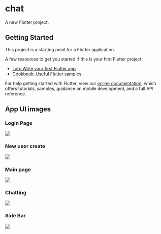 # chat

A new Flutter project.

## Getting Started

This project is a starting point for a Flutter application.

A few resources to get you started if this is your first Flutter project:

- [Lab: Write your first Flutter app](https://flutter.dev/docs/get-started/codelab)
- [Cookbook: Useful Flutter samples](https://flutter.dev/docs/cookbook)

For help getting started with Flutter, view our
[online documentation](https://flutter.dev/docs), which offers tutorials,
samples, guidance on mobile development, and a full API reference.
 
 ## App UI images
 ### Login Page
 <img src = 'photo_2021-01-02_22-23-06.jpg'></img>
 ### New user create
 <img src = 'photo_2021-01-02_22-23-03.jpg'></img>
  ### Main page
 <img src = 'photo_2021-01-02_22-35-42.jpg'></img>
 ### Chatting 
  <img src = 'photo_2021-01-02_22-22-56.jpg'></img>
 ### Side Bar
 <img src = 'photo_2021-01-02_22-22-53.jpg'></img>
